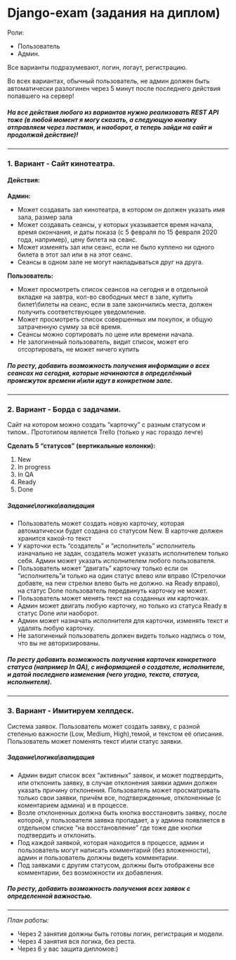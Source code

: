 # Django-exam (задания на диплом)
Роли:
- Пользователь
- Админ.

Все варианты подразумевают, логин, логаут, регистрацию.

Во всех вариантах, обычный пользователь, не админ должен быть автоматически разлогинен через 5 минут после последнего действия попавшего на сервер!

##### На все действия любого из вариантов нужно реализовать REST API тоже (в любой момент я могу сказать, а следующую кнопку отправляем через постман, и наоборот, а теперь зайди на сайт и продолжай действие)!

---
### 1. Вариант - Сайт кинотеатра.

#### Действия:

**Админ:**

- Может создавать зал кинотеатра, в котором он должен указать имя зала, размер зала
- Может создавать сеансы, у которых указывается время начала, время окончания, и даты показа (с 5 февраля по 15 февраля 2020 года, например), цену билета на сеанс.
- Может изменять зал или сеанс, если не было куплено ни одного билета в этот зал или в на этот сеанс.
- Сеансы в одном зале не могут накладываться друг на друга.

**Пользователь:**

- Может просмотреть список сеансов на сегодня и в отдельной вкладке на завтра, кол-во свободных мест в зале, купить билет\билеты на сеанс, если в зале закончились места, должен получить соответствующее уведомление.
- Может просмотреть список совершенных им покупок, и общую затраченную сумму за всё время.
- Сеансы можно сортировать по цене или времени начала.
- Не залогиненый пользователь, видит список, может его отсортировать, не может ничего купить

##### По ресту, добавить возможность получения информации о всех сеансах на сегодня, которые начинаются в определённый промежуток времени и\или идут в конкретном зале.

---
### 2. Вариант - Борда с задачами.

Сайт на котором можно создать “карточку” с разным статусом и типом.. Прототипом является Trello (только у нас гораздо лечге)

**Сделать 5 “статусов” (вертикальные колонки):**
1. New
2. In progress
3. In QA
4. Ready
5. Done

##### Задание\логика\валидация
- Пользователь может создать новую карточку, которая автоматически будет создана со статусом New. В карточке должен хранится какой-то текст
- У карточки есть “создатель” и “исполнитель” исполнитель изначально не задан, создатель может указать исполнителем только себя. Админ может указать исполнителем любого пользователя.
- Пользователь может “двигать” карточку только если он “исполнитель”и только на один статус влево или вправо (Стрелочки добавте, на new стрелки влево быть не должно. на Ready вправо), на статус Done пользователь передвинуть карточку не может.
- Пользователь может менять текст на созданных им карточках.
- Админ может двигать любую карточку, но только из статуса Ready в статус Done или наоборот.
- Админ может назначать исполнителя для карточки, изменять текст и удалять любую карточку.
- Не залогиненый пользователь должен видеть только надпись о том, что вы не авторизированы.

##### По ресту добавить возможность получения карточек конкретного статуса (например In QA), с информацией о создателе, исполнителе, и датой последнего изменения (чего угодно, текста, статуса, исполнителя).

---
### 3. Вариант - Имитируем хелпдеск.

Система заявок. Пользователь может создать заявку, с разной степенью важности (Low, Medium, High),темой, и текстом её описания. Пользователь может поменять текст и\или статус заявки.

##### Задание\логика\валидация
- Админ видит список всех “активных” заявок, и может подтвердить, или отклонить заявку, в случае отклонения заявки админ должен указать причину отклонения. Пользователь может просматривать только свои заявки, причём все, подтвержденные, отклоненные (с коментарием админа) и в процессе.
- Возле отклоненных должна быть кнопка восстановить заявку, после которой, у пользователя заявка пропадает, а у админа появляется в отдельном списке “на восстановление” где тоже две кнопки подтвердить и отклонить.
- Под каждой заявкой, которая находится в процессе, админ и пользователь могут написать комментарий (без вложенности), админ и пользователь должны видеть комментарии.
- Под заявками с другим статусом, должны быть отображены все комментарии, без возможности их добавления.

##### По ресту, добавить возможность получения всех заявок с определенной важностью.

---
*План работы:*
- Через 2 занятия должны быть готовы логин, регистрация и модели.
- Через 4 занятия вся логика, без реста.
- Через 6 у вас защита дипломов:)
